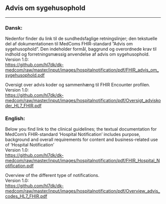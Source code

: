 ## Advis om sygehusophold
----------------------------

### Dansk:  
Nedenfor finder du link til de sundhedsfaglige retningslinjer; den tekstuelle del af dokumentationen til MedComs FHIR-standard ”Advis om sygehusophold”. Den indeholder formål, baggrund og overordnede krav til indhold og forretningsmæssig anvendelse af advis om sygehusophold.   
Version 1.0:  
https://github.com/hl7dk/dk-medcom/raw/master/input/images/hospitalnotification/pdf/FHIR_advis_om_sygehusophold.pdf

Oversigt over advis koder og sammenhæng til FHIR Encounter profilen.  
Version 1.0:  
https://github.com/hl7dk/dk-medcom/raw/master/input/images/hospitalnotification/pdf/Oversigt_adviskoder_HL7_FHIR.pdf


### English:     
Below you find link to the clinical guidelines; the textual documentation for MedCom’s FHIR-standard ‘Hospital Notification’ includes purpose, background and overall requirements for content and business-related use of ‘Hospital Notification’   
Version 1.0:  
https://github.com/hl7dk/dk-medcom/raw/master/input/images/hospitalnotification/pdf/FHIR_Hospital_Notification.pdf

Overview of the different type of notifications.  
Version 1.0:  
https://github.com/hl7dk/dk-medcom/raw/master/input/images/hospitalnotification/pdf/Overview_advis_codes_HL7_FHIR.pdf  






 

